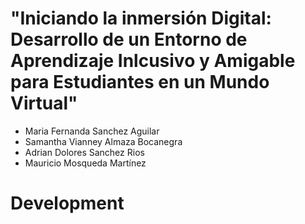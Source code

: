 # "Iniciando la inmersión Digital: Desarrollo de un Entorno de Aprendizaje Inlcusivo y Amigable para Estudiantes en un Mundo Virtual"

-  Maria Fernanda Sanchez Aguilar
-  Samantha Vianney Almaza Bocanegra
-  Adrian Dolores Sanchez Rios
-  Mauricio Mosqueda Martínez

# Development
